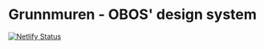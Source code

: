 # Grunnmuren - OBOS' design system

[![Netlify Status](https://api.netlify.com/api/v1/badges/62c234c7-3bb2-4592-a22f-ecb44d84f463/deploy-status)](https://app.netlify.com/sites/obos-grunnmuren/deploys)
